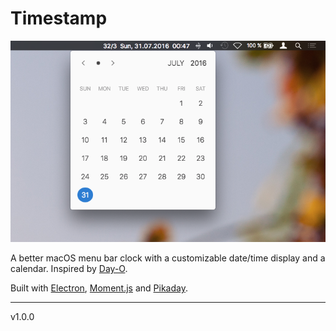 # Timestamp
![Screenshot of Timestamp app](screenshot.png)

A better macOS menu bar clock with a customizable date/time display and a calendar. Inspired by [Day-O](http://shauninman.com/archive/2011/10/20/day_o_mac_menu_bar_clock).

Built with [Electron](http://electron.atom.io/), [Moment.js](http://momentjs.com/) and [Pikaday](https://github.com/dbushell/Pikaday).


---
v1.0.0
